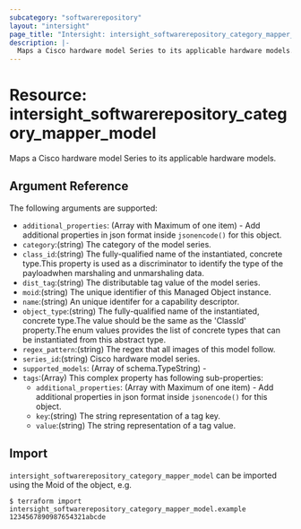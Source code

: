 ```yaml
---
subcategory: "softwarerepository"
layout: "intersight"
page_title: "Intersight: intersight_softwarerepository_category_mapper_model"
description: |-
  Maps a Cisco hardware model Series to its applicable hardware models.
---
```


# Resource: intersight_softwarerepository_category_mapper_model
Maps a Cisco hardware model Series to its applicable hardware models.
## Argument Reference
The following arguments are supported:
* `additional_properties`:
(Array with Maximum of one item) - Add additional properties in json format inside `jsonencode()` for this object.
* `category`:(string) The category of the model series. 
* `class_id`:(string) The fully-qualified name of the instantiated, concrete type.This property is used as a discriminator to identify the type of the payloadwhen marshaling and unmarshaling data. 
* `dist_tag`:(string) The distributable tag value of the model series. 
* `moid`:(string) The unique identifier of this Managed Object instance. 
* `name`:(string) An unique identifer for a capability descriptor. 
* `object_type`:(string) The fully-qualified name of the instantiated, concrete type.The value should be the same as the 'ClassId' property.The enum values provides the list of concrete types that can be instantiated from this abstract type. 
* `regex_pattern`:(string) The regex that all images of this model follow. 
* `series_id`:(string) Cisco hardware model series. 
* `supported_models`:
                (Array of schema.TypeString) -
* `tags`:(Array)
This complex property has following sub-properties:
  + `additional_properties`:
(Array with Maximum of one item) - Add additional properties in json format inside `jsonencode()` for this object.
  + `key`:(string) The string representation of a tag key. 
  + `value`:(string) The string representation of a tag value. 


## Import
`intersight_softwarerepository_category_mapper_model` can be imported using the Moid of the object, e.g.
```
$ terraform import intersight_softwarerepository_category_mapper_model.example 1234567890987654321abcde
```